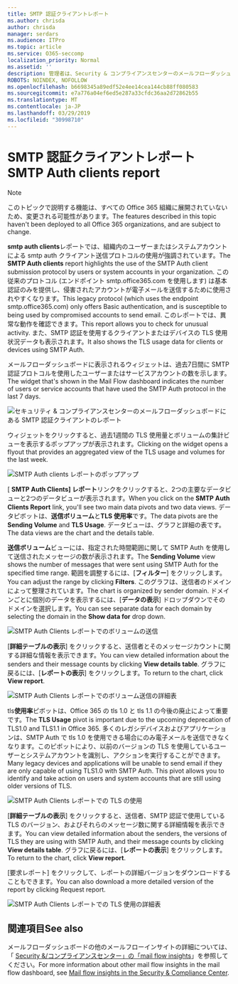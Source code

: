 ```yaml
---
title: SMTP 認証クライアントレポート
ms.author: chrisda
author: chrisda
manager: serdars
ms.audience: ITPro
ms.topic: article
ms.service: O365-seccomp
localization_priority: Normal
ms.assetid: ''
description: 管理者は、Security & コンプライアンスセンターのメールフローダッシュボードの SMTP Auth クライアントレポートについて学習できます。
ROBOTS: NOINDEX, NOFOLLOW
ms.openlocfilehash: b6698345a89edf52e4ee14cea144cb88ff080583
ms.sourcegitcommit: e7a776a04ef6ed5e287a33cfdc36aa2d72862b55
ms.translationtype: MT
ms.contentlocale: ja-JP
ms.lasthandoff: 03/29/2019
ms.locfileid: "30998710"
---
```

# <a name="smtp-auth-clients-report"></a><span data-ttu-id="7e9b8-103">SMTP 認証クライアントレポート</span><span class="sxs-lookup"><span data-stu-id="7e9b8-103">SMTP Auth clients report</span></span>

> [!NOTE]
> <span data-ttu-id="7e9b8-104">このトピックで説明する機能は、すべての Office 365 組織に展開されていないため、変更される可能性があります。</span><span class="sxs-lookup"><span data-stu-id="7e9b8-104">The features described in this topic haven't been deployed to all Office 365 organizations, and are subject to change.</span></span>

<span data-ttu-id="7e9b8-105">**smtp auth clients**レポートでは、組織内のユーザーまたはシステムアカウントによる smtp auth クライアント送信プロトコルの使用が強調されています。</span><span class="sxs-lookup"><span data-stu-id="7e9b8-105">The **SMTP Auth clients** report highlights the use of the SMTP Auth client submission protocol by users or system accounts in your organization.</span></span> <span data-ttu-id="7e9b8-106">この従来のプロトコル (エンドポイント smtp.office365.com を使用します) は基本認証のみを提供し、侵害されたアカウントが電子メールを送信するために使用されやすくなります。</span><span class="sxs-lookup"><span data-stu-id="7e9b8-106">This legacy protocol (which uses the endpoint smtp.office365.com) only offers Basic authentication, and is susceptible to being used by compromised accounts to send email.</span></span>  <span data-ttu-id="7e9b8-107">このレポートでは、異常な動作を確認できます。</span><span class="sxs-lookup"><span data-stu-id="7e9b8-107">This report allows you to check for unusual activity.</span></span> <span data-ttu-id="7e9b8-108">また、SMTP 認証を使用するクライアントまたはデバイスの TLS 使用状況データも表示されます。</span><span class="sxs-lookup"><span data-stu-id="7e9b8-108">It also shows the TLS usage data for clients or devices using SMTP Auth.</span></span>

<span data-ttu-id="7e9b8-109">メールフローダッシュボードに表示されるウィジェットは、過去7日間に SMTP 認証プロトコルを使用したユーザーまたはサービスアカウントの数を示します。</span><span class="sxs-lookup"><span data-stu-id="7e9b8-109">The widget that's shown in the Mail Flow dashboard indicates the number of users or service accounts that have used the SMTP Auth protocol in the last 7 days.</span></span>

![セキュリティ & コンプライアンスセンターのメールフローダッシュボードにある SMTP 認証クライアントのレポート](media/smtp-auth-clients-report-selected.png)

<span data-ttu-id="7e9b8-111">ウィジェットをクリックすると、過去1週間の TLS 使用量とボリュームの集計ビューを表示するポップアップが表示されます。</span><span class="sxs-lookup"><span data-stu-id="7e9b8-111">Clicking on the widget opens a flyout that provides an aggregated view of the TLS usage and volumes for the last week.</span></span>

![SMTP Auth clients レポートのポップアップ](media/smtp-auth-clients-flyout.png)

<span data-ttu-id="7e9b8-113">[ **SMTP Auth Clients] レポート**リンクをクリックすると、2つの主要なデータビューと2つのデータビューが表示されます。</span><span class="sxs-lookup"><span data-stu-id="7e9b8-113">When you click on the **SMTP Auth Clients Report** link, you'll see two main data pivots and two data views.</span></span> <span data-ttu-id="7e9b8-114">データピボットは、**送信ボリューム**と**TLS 使用率**です。</span><span class="sxs-lookup"><span data-stu-id="7e9b8-114">The data pivots are the **Sending Volume** and **TLS Usage**.</span></span> <span data-ttu-id="7e9b8-115">データビューは、グラフと詳細の表です。</span><span class="sxs-lookup"><span data-stu-id="7e9b8-115">The data views are the chart and the details table.</span></span>

<span data-ttu-id="7e9b8-116">**送信ボリューム**ビューには、指定された時間範囲に関して SMTP Auth を使用して送信されたメッセージの数が表示されます。</span><span class="sxs-lookup"><span data-stu-id="7e9b8-116">The **Sending Volume** view shows the number of messages that were sent using SMTP Auth for the specified time range.</span></span> <span data-ttu-id="7e9b8-117">範囲を調整するには、[**フィルター**] をクリックします。</span><span class="sxs-lookup"><span data-stu-id="7e9b8-117">You can adjust the range by clicking **Filters**.</span></span> <span data-ttu-id="7e9b8-118">このグラフは、送信者のドメインによって整理されています。</span><span class="sxs-lookup"><span data-stu-id="7e9b8-118">The chart is organized by sender domain.</span></span> <span data-ttu-id="7e9b8-119">ドメインごとに個別のデータを表示するには、[**データの表示**] ドロップダウンでそのドメインを選択します。</span><span class="sxs-lookup"><span data-stu-id="7e9b8-119">You can see separate data for each domain by selecting the domain in the **Show data for** drop down.</span></span>

![SMTP Auth Clients レポートでのボリュームの送信](media/smtp-auth-clients-report-sending-volume.png)

<span data-ttu-id="7e9b8-121">[**詳細テーブルの表示**] をクリックすると、送信者とそのメッセージカウントに関する詳細な情報を表示できます。</span><span class="sxs-lookup"><span data-stu-id="7e9b8-121">You can view detailed information about the senders and their message counts by clicking **View details table**.</span></span> <span data-ttu-id="7e9b8-122">グラフに戻るには、[**レポートの表示**] をクリックします。</span><span class="sxs-lookup"><span data-stu-id="7e9b8-122">To return to the chart, click **View report**.</span></span>

![SMTP Auth Clients レポートでのボリューム送信の詳細表](media/smtp-auth-clients-report-details-sending-volume.png)

<span data-ttu-id="7e9b8-124">tls**使用率**ピボットは、Office 365 の tls 1.0 と tls 1.1 の今後の廃止によって重要です。</span><span class="sxs-lookup"><span data-stu-id="7e9b8-124">The **TLS Usage** pivot is important due to the upcoming deprecation of TLS1.0 and TLS1.1 in Office 365.</span></span> <span data-ttu-id="7e9b8-125">多くのレガシデバイスおよびアプリケーションは、SMTP Auth で tls 1.0 を使用できる場合にのみ電子メールを送信できなくなります。このピボットにより、以前のバージョンの TLS を使用しているユーザーとシステムアカウントを識別し、アクションを実行することができます。</span><span class="sxs-lookup"><span data-stu-id="7e9b8-125">Many legacy devices and applications will be unable to send email if they are only capable of using TLS1.0 with SMTP Auth. This pivot allows you to identify and take action on users and system accounts that are still using older versions of TLS.</span></span>

![SMTP Auth Clients レポートでの TLS の使用](media/smtp-auth-clients-report-tls-usage.png)

<span data-ttu-id="7e9b8-127">[**詳細テーブルの表示**] をクリックすると、送信者、SMTP 認証で使用している TLS のバージョン、およびそれらのメッセージ数に関する詳細情報を表示できます。</span><span class="sxs-lookup"><span data-stu-id="7e9b8-127">You can view detailed information about the senders, the versions of TLS they are using with SMTP Auth, and their message counts by clicking **View details table**.</span></span> <span data-ttu-id="7e9b8-128">グラフに戻るには、[**レポートの表示**] をクリックします。</span><span class="sxs-lookup"><span data-stu-id="7e9b8-128">To return to the chart, click **View report**.</span></span>

<span data-ttu-id="7e9b8-129">[要求レポート] をクリックして、レポートの詳細バージョンをダウンロードすることもできます。</span><span class="sxs-lookup"><span data-stu-id="7e9b8-129">You can also download a more detailed version of the report by clicking Request report.</span></span>

![SMTP Auth Clients レポートでの TLS 使用の詳細表](media/smtp-auth-clients-report-details-tls-usage.png)

## <a name="see-also"></a><span data-ttu-id="7e9b8-131">関連項目</span><span class="sxs-lookup"><span data-stu-id="7e9b8-131">See also</span></span>

<span data-ttu-id="7e9b8-132">メールフローダッシュボードの他のメールフローインサイトの詳細については、「 [Security &/コンプライアンスセンター」の「mail flow insights](mail-flow-insights-v2.md)」を参照してください。</span><span class="sxs-lookup"><span data-stu-id="7e9b8-132">For more information about other mail flow insights in the mail flow dashboard, see [Mail flow insights in the Security & Compliance Center](mail-flow-insights-v2.md).</span></span>
